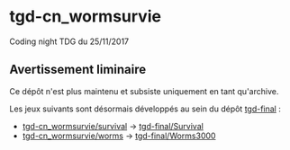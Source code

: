 # tgd-cn_wormsurvie

Coding night TDG du 25/11/2017

## Avertissement liminaire

Ce dépôt n'est plus maintenu et subsiste uniquement en tant qu'archive.

Les jeux suivants sont désormais développés au sein du dépôt [tgd-final](https://github.com/TeleGD/tgd-final) :

* [tgd-cn_wormsurvie/survival](https://github.com/TeleGD/tgd-cn_wormsurvie/tree/master/src/survival) -> [tgd-final/Survival](https://github.com/TeleGD/tgd-final/tree/master/src/games/Survival)
* [tgd-cn_wormsurvie/worms](https://github.com/TeleGD/tgd-cn_wormsurvie/tree/master/src/worms) -> [tgd-final/Worms3000](https://github.com/TeleGD/tgd-final/tree/master/src/games/Worms3000)

